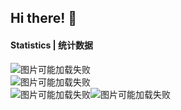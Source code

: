 ## Hi there! 👋

#### Statistics | 统计数据
![图片可能加载失败](https://github-readme-stats.vercel.app/api?username=wrj2009&show_icons=true&hide_border=true&locale=cn)  
![图片可能加载失败](https://github-readme-stats.vercel.app/api/top-langs/?username=wrj2009&layout=compact&hide_border=true&locale=cn)  
![图片可能加载失败](https://github-profile-summary-cards.vercel.app/api/cards/profile-details?username=wrj2009&theme=github)![图片可能加载失败](https://github-profile-summary-cards.vercel.app/api/cards/productive-time?username=wrj2009&theme=github&utcOffset=8)

